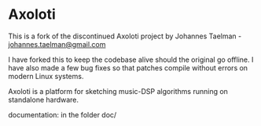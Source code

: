 # Axoloti

This is a fork of the discontinued Axoloti project by Johannes Taelman - johannes.taelman@gmail.com

I have forked this to keep the codebase alive should the original go offline. I have also made a few bug fixes so that patches compile without errors on modern Linux systems.

Axoloti is a platform for sketching music-DSP algorithms running on standalone hardware.

documentation: in the folder doc/
